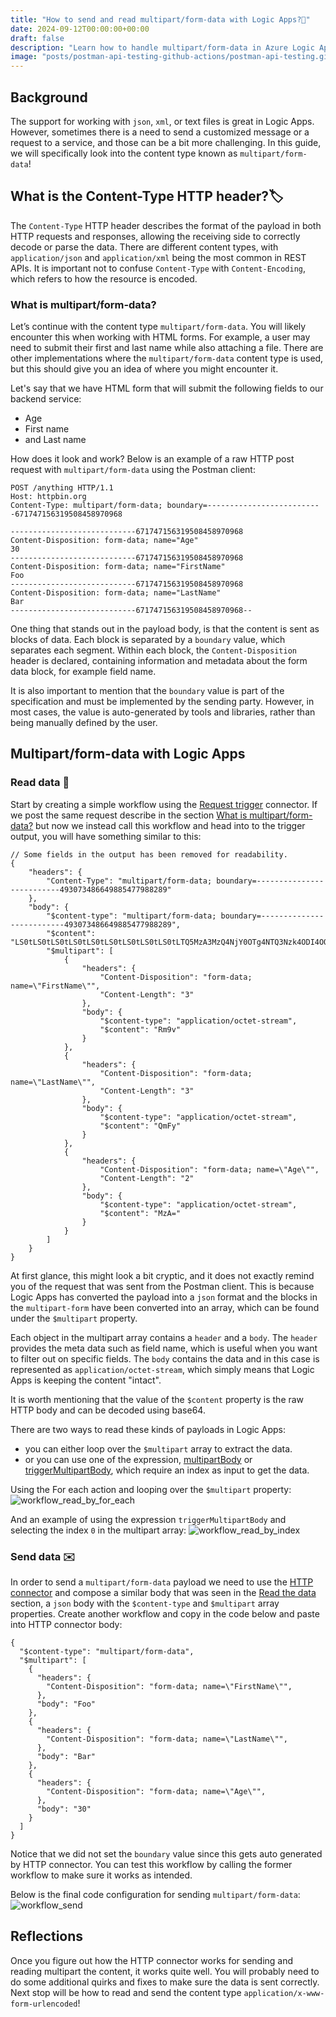 ```yaml
---
title: "How to send and read multipart/form-data with Logic Apps?📄"
date: 2024-09-12T00:00:00+00:00
draft: false
description: "Learn how to handle multipart/form-data in Azure Logic Apps Standard. Reading and sending multipart data using HTTP connectors, with step-by-step examples."
image: "posts/postman-api-testing-github-actions/postman-api-testing.gif"
---
```


## Background 
The support for working with `json`, `xml`, or text files is great in Logic Apps. However, sometimes there is a need to send a customized message or a request to a service, and those can be a bit more challenging. In this guide, we will specifically look into the content type known as `multipart/form-data`!

## What is the Content-Type HTTP header?🏷️
The `Content-Type` HTTP header describes the format of the payload in both HTTP requests and responses, allowing the receiving side to correctly decode or parse the data. There are different content types, with `application/json` and `application/xml` being the most common in REST APIs. It is important not to confuse `Content-Type` with `Content-Encoding`, which refers to how the resource is encoded.

### What is multipart/form-data?
Let’s continue with the content type `multipart/form-data`. You will likely encounter this when working with HTML forms. For example, a user may need to submit their first and last name while also attaching a file. There are other implementations where the `multipart/form-data` content type is used, but this should give you an idea of where you might encounter it.

Let's say that we have HTML form that will submit the following fields to our backend service: 
- Age 
- First name
- and Last name

How does it look and work? Below is an example of a raw HTTP post request with `multipart/form-data` using the Postman client:
```
POST /anything HTTP/1.1
Host: httpbin.org
Content-Type: multipart/form-data; boundary=--------------------------671747156319508458970968
 
----------------------------671747156319508458970968
Content-Disposition: form-data; name="Age"
30
----------------------------671747156319508458970968
Content-Disposition: form-data; name="FirstName"
Foo
----------------------------671747156319508458970968
Content-Disposition: form-data; name="LastName"
Bar
----------------------------671747156319508458970968--
```
One thing that stands out in the payload body, is that the content is sent as blocks of data. Each block is separated by a `boundary` value, which separates each segment. Within each block, the `Content-Disposition` header is declared, containing information and metadata about the form data block, for example field name.

It is also important to mention that the `boundary` value is part of the specification and must be implemented by the sending party. However, in most cases, the value is auto-generated by tools and libraries, rather than being manually defined by the user.

## Multipart/form-data with Logic Apps
### Read data 👀
Start by creating a simple workflow using the <a href="https://learn.microsoft.com/en-us/azure/connectors/connectors-native-reqres?tabs=consumption" target="_blank" rel="noopener noreferrer">Request trigger</a> connector. If we post the same request describe in the section [What is multipart/form-data?](#what-is-multipartform-data) but now we instead call this workflow and head into to the trigger output, you will have something similar to this: 

```
// Some fields in the output has been removed for readability. 
{
    "headers": {
        "Content-Type": "multipart/form-data; boundary=--------------------------493073486649885477988289"
    },
    "body": {
        "$content-type": "multipart/form-data; boundary=--------------------------493073486649885477988289",
        "$content": "LS0tLS0tLS0tLS0tLS0tLS0tLS0tLS0tLS0tLTQ5MzA3MzQ4NjY0OTg4NTQ3Nzk4ODI4OQpDb250ZW50LURpc3Bvc2l0aW9uOiBmb3JtLWRhdGE7IG5hbWU9IkZpcnN0TmFtZSIKCkZvbwotLS0tLS0tLS0tLS0tLS0tLS0tLS0tLS0tLS0tNDkzMDczNDg2NjQ5ODg1NDc3OTg4Mjg5CkNvbnRlbnQtRGlzcG9zaXRpb246IGZvcm0tZGF0YTsgbmFtZT0iTGFzdE5hbWUiCgpCYXIKLS0tLS0tLS0tLS0tLS0tLS0tLS0tLS0tLS0tLTQ5MzA3MzQ4NjY0OTg4NTQ3Nzk4ODI4OQpDb250ZW50LURpc3Bvc2l0aW9uOiBmb3JtLWRhdGE7IG5hbWU9IkFnZSIKCjMwCi0tLS0tLS0tLS0tLS0tLS0tLS0tLS0tLS0tLS00OTMwNzM0ODY2NDk4ODU0Nzc5ODgyODktLQ==",
        "$multipart": [
            {
                "headers": {
                    "Content-Disposition": "form-data; name=\"FirstName\"",
                    "Content-Length": "3"
                },
                "body": {
                    "$content-type": "application/octet-stream",
                    "$content": "Rm9v"
                }
            },
            {
                "headers": {
                    "Content-Disposition": "form-data; name=\"LastName\"",
                    "Content-Length": "3"
                },
                "body": {
                    "$content-type": "application/octet-stream",
                    "$content": "QmFy"
                }
            },
            {
                "headers": {
                    "Content-Disposition": "form-data; name=\"Age\"",
                    "Content-Length": "2"
                },
                "body": {
                    "$content-type": "application/octet-stream",
                    "$content": "MzA="
                }
            }
        ]
    }
}
```

At first glance, this might look a bit cryptic, and it does not exactly remind you of the request that was sent from the Postman client. This is because Logic Apps has converted the payload into a `json` format and the blocks in the `multipart-form` have been converted into an array, which can be found under the `$multipart` property.

Each object in the multipart array contains a `header` and a `body`. The `header` provides the meta data such as field name, which is useful when you want to filter out on specific fields. The `body` contains the data and in this case is represented as `application/octet-stream`, which simply means that Logic Apps is keeping the content "intact". 

It is worth mentioning that the value of the `$content` property is the raw HTTP body and can be decoded using base64.

There are two ways to read these kinds of payloads in Logic Apps:  
- you can either loop over the `$multipart` array to extract the data. 
- or you can use one of the expression, <a href="https://learn.microsoft.com/en-us/azure/logic-apps/workflow-definition-language-functions-reference#multipartBody" target="_blank" rel="noopener noreferrer">multipartBody</a> or <a href="https://learn.microsoft.com/en-us/azure/logic-apps/workflow-definition-language-functions-reference#triggerMultipartBody" target="_blank" rel="noopener noreferrer">triggerMultipartBody</a>, which require an index as input to get the data. 


Using the For each action and looping over the `$multipart` property: 
![workflow_read_by_for_each](workflow_for_each.png)

And an example of using the expression `triggerMultipartBody` and selecting the index `0` in the multipart array:
![workflow_read_by_index](workflow_read_by_index.png)


### Send data ✉️
In order to send a `multipart/form-data` payload we need to use the <a href="https://learn.microsoft.com/en-us/azure/connectors/connectors-native-http?tabs=standard" target="_blank" rel="noopener noreferrer">HTTP connector</a> and compose a similar body that was seen in the [Read the data](#read-the-data) section, a `json` body with the `$content-type` and `$multipart` array properties. Create another workflow and copy in the code below and paste into HTTP connector body: 

```
{
  "$content-type": "multipart/form-data",
  "$multipart": [
    {
      "headers": {
        "Content-Disposition": "form-data; name=\"FirstName\"",
      },
      "body": "Foo"
    },
    {
      "headers": {
        "Content-Disposition": "form-data; name=\"LastName\"",
      },
      "body": "Bar"
    },
    {
      "headers": {
        "Content-Disposition": "form-data; name=\"Age\"",
      },
      "body": "30"
    }
  ]
}

```
Notice that we did not set the `boundary` value since this gets auto generated by HTTP connector. You can test this workflow by calling the former workflow to make sure it works as intended. 

Below is the final code configuration for sending `multipart/form-data`: 
![workflow_send](workflow_send.png)

## Reflections

Once you figure out how the HTTP connector works for sending and reading multipart the content, it works quite well. You will probably need to do some additional quirks and fixes to make sure the data is sent correctly. Next stop will be how to read and send the content type `application/x-www-form-urlencoded`!  